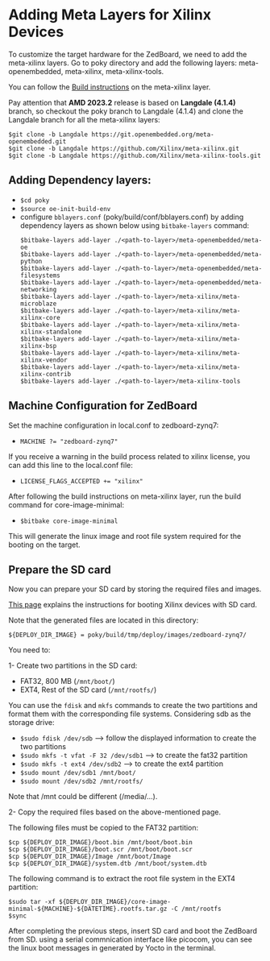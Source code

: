 # Adding Meta Layers for Xilinx Devices
To customize the target hardware for the ZedBoard, we need to add the meta-xilinx layers. Go to poky directory and add the following layers:
meta-openembedded, meta-xilinx, meta-xilinx-tools.

You can follow the [Build instructions](https://github.com/Xilinx/meta-xilinx/blob/master/README.building.md) on the meta-xilinx layer.

Pay attention that **AMD 2023.2** release is based on **Langdale (4.1.4)** branch, so checkout the poky branch to Langdale (4.1.4) and clone the Langdale branch for all the meta-xilinx layers:
```
$git clone -b Langdale https://git.openembedded.org/meta-openembedded.git
$git clone -b Langdale https://github.com/Xilinx/meta-xilinx.git
$git clone -b Langdale https://github.com/Xilinx/meta-xilinx-tools.git
```
## Adding Dependency layers:
- ``$cd poky``
- ``$source oe-init-build-env``
- configure ``bblayers.conf`` (poky/build/conf/bblayers.conf) by adding dependency layers as shown below using ``bitbake-layers`` command:
  ```
  $bitbake-layers add-layer ./<path-to-layer>/meta-openembedded/meta-oe
  $bitbake-layers add-layer ./<path-to-layer>/meta-openembedded/meta-python
  $bitbake-layers add-layer ./<path-to-layer>/meta-openembedded/meta-filesystems
  $bitbake-layers add-layer ./<path-to-layer>/meta-openembedded/meta-networking
  $bitbake-layers add-layer ./<path-to-layer>/meta-xilinx/meta-microblaze
  $bitbake-layers add-layer ./<path-to-layer>/meta-xilinx/meta-xilinx-core
  $bitbake-layers add-layer ./<path-to-layer>/meta-xilinx/meta-xilinx-standalone
  $bitbake-layers add-layer ./<path-to-layer>/meta-xilinx/meta-xilinx-bsp
  $bitbake-layers add-layer ./<path-to-layer>/meta-xilinx/meta-xilinx-vendor
  $bitbake-layers add-layer ./<path-to-layer>/meta-xilinx/meta-xilinx-contrib
  $bitbake-layers add-layer ./<path-to-layer>/meta-xilinx-tools
  ```
## Machine Configuration for ZedBoard
Set the machine configuration in local.conf to zedboard-zynq7:
- ``MACHINE ?= "zedboard-zynq7"``

If you receive a warning in the build process related to xilinx license, you can add this line to the local.conf file:
- ``LICENSE_FLAGS_ACCEPTED += "xilinx"``

After following the build instructions on meta-xilinx layer, run the build command for core-image-minimal:
- ``$bitbake core-image-minimal``

This will generate the linux image and root file system required for the booting on the target.
## Prepare the SD card
Now you can prepare your SD card by storing the required files and images.

[This page](https://github.com/Xilinx/meta-xilinx/blob/master/docs/README.booting.storage.md#booting-from-sd-or-emmc) explains the instructions for booting Xilinx devices with SD card.

Note that the generated files are located in this directory:

``${DEPLOY_DIR_IMAGE} = poky/build/tmp/deploy/images/zedboard-zynq7/``

You need to:

1- Create two partitions in the SD card:
  - FAT32, 800 MB (``/mnt/boot/``)
  - EXT4, Rest of the SD card (``/mnt/rootfs/``)

You can use the ``fdisk`` and ``mkfs`` commands to create the two partitions and format them with the corresponding file systems. Considering sdb as the storage drive:
  - ``$sudo fdisk /dev/sdb`` --> follow the displayed information to create the two partitions
  - ``$sudo mkfs -t vfat -F 32 /dev/sdb1`` --> to create the fat32 partition
  - ``$sudo mkfs -t ext4 /dev/sdb2`` --> to create the ext4 partition
  - ``$sudo mount /dev/sdb1 /mnt/boot/``
  - ``$sudo mount /dev/sdb2 /mnt/rootfs/``

Note that /mnt could be different (/media/...).

2- Copy the required files based on the above-mentioned page.

The following files must be copied to the FAT32 partition:
```
$cp ${DEPLOY_DIR_IMAGE}/boot.bin /mnt/boot/boot.bin
$cp ${DEPLOY_DIR_IMAGE}/boot.scr /mnt/boot/boot.scr
$cp ${DEPLOY_DIR_IMAGE}/Image /mnt/boot/Image
$cp ${DEPLOY_DIR_IMAGE}/system.dtb /mnt/boot/system.dtb
```

The following command is to extract the root file system in the EXT4 partition:
```
$sudo tar -xf ${DEPLOY_DIR_IMAGE}/core-image-minimal-${MACHINE}-${DATETIME}.rootfs.tar.gz -C /mnt/rootfs
$sync
```

After completing the previous steps, insert SD card and boot the ZedBoard from SD. using a serial commnication interface like picocom, you can see the linux boot messages in generated by Yocto in the terminal.
